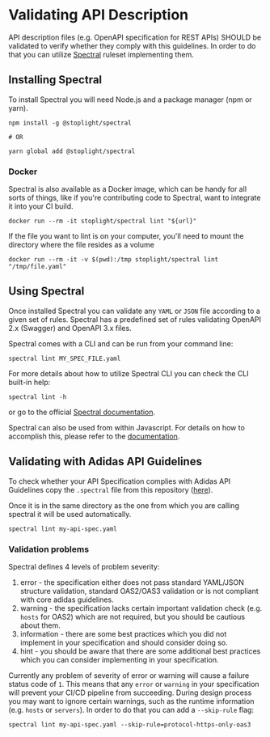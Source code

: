 # Validating API Description

API description files (e.g. OpenAPI specification for REST APIs) SHOULD be validated to verify whether they comply with this guidelines. In order to do that you can utilize [Spectral](https://github.com/stoplightio/spectral) ruleset implementing them.

## Installing Spectral

To install Spectral you will need Node.js and a package manager (npm or yarn).

```
npm install -g @stoplight/spectral

# OR

yarn global add @stoplight/spectral
```

### Docker

Spectral is also available as a Docker image, which can be handy for all sorts of things, like if you're contributing code to Spectral, want to integrate it into your CI build.

```
docker run --rm -it stoplight/spectral lint "${url}"
```

If the file you want to lint is on your computer, you'll need to mount the directory where the file resides as a volume

```
docker run --rm -it -v $(pwd):/tmp stoplight/spectral lint "/tmp/file.yaml"
```

## Using Spectral

Once installed Spectral you can validate any `YAML` or `JSON` file according to a given set of rules. Spectral has a predefined set of rules validating OpenAPI 2.x (Swagger) and OpenAPI 3.x files.

Spectral comes with a CLI and can be run from your command line:

```
spectral lint MY_SPEC_FILE.yaml
```

For more details about how to utilize Spectral CLI you can check the CLI built-in help:

```
spectral lint -h
```

or go to the official [Spectral documentation](https://stoplight.io/p/docs/gh/stoplightio/spectral/docs/guides/cli.md).

Spectral can also be used from within Javascript. For details on how to accomplish this, please refer to the [documentation](https://stoplight.io/p/docs/gh/stoplightio/spectral/docs/guides/javascript.md).

## Validating with Adidas API Guidelines

To check whether your API Specification complies with Adidas API Guidelines copy the `.spectral` file from this repository ([here](https://github.com/adidas/api-guidelines/blob/master/.spectral.yml)).

Once it is in the same directory as the one from which you are calling spectral it will be used automatically.

``` 
spectral lint my-api-spec.yaml
```

### Validation problems

Spectral defines 4 levels of problem severity:

1. error - the specification either does not pass standard YAML/JSON structure validation, standard OAS2/OAS3 validation or is not compliant with core adidas guidelines.
2. warning - the specification lacks certain important validation check (e.g. `hosts` for OAS2) which are not required, but you should be cautious about them.
3. information - there are some best practices which you did not implement in your specification and should consider doing so.
4. hint - you should be aware that there are some additional best practices which you can consider implementing in your specification.

Currently any problem of severity of error or warning will cause a failure status code of `1`. This means that any `error` or `warning` in your specification will prevent your CI/CD pipeline from succeeding. During design process you may want to ignore certain warnings, such as the runtime information (e.g. `hosts` or `servers`). In order to do that you can add a `--skip-rule` flag:

```
spectral lint my-api-spec.yaml --skip-rule=protocol-https-only-oas3
```
